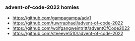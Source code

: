 ### advent-of-code-2022 homies

* https://github.com/gampagampa/adv1
* https://github.com/tuwrraphael/advent-of-code-2022
* https://github.com/wolfgangweintritt/adventOfCode2022
* https://github.com/steeeve1510/advent-of-code-2022
